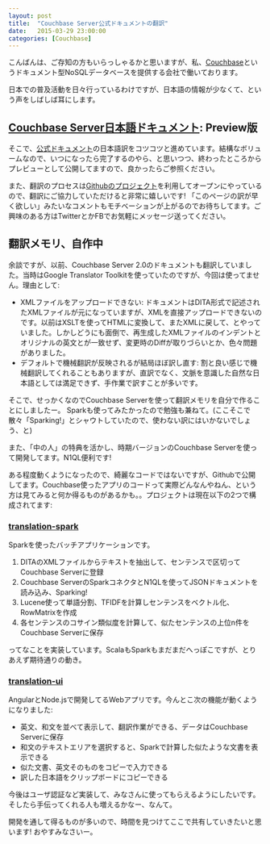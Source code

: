 ```yaml
---
layout: post
title:  "Couchbase Server公式ドキュメントの翻訳"
date:   2015-03-29 23:00:00
categories: [Couchbase]
---
```


こんばんは、ご存知の方もいらっしゃるかと思いますが、私、[Couchbase](http://couchbase.com/)というドキュメント型NoSQLデータベースを提供する会社で働いております。

日本での普及活動を日々行っているわけですが、日本語の情報が少なくて、という声をしばしば耳にします。

## [Couchbase Server日本語ドキュメント](http://labs.couchbase.com/docs-ja/preview/contents/Couchbase-intro.html): Preview版

そこで、[公式ドキュメント](http://docs.couchbase.com/admin/admin/Couchbase-intro.html)の日本語訳をコツコツと進めています。結構なボリュームなので、いつになったら完了するのやら、と思いつつ、終わったところからプレビューとして公開してますので、良かったらご参照ください。

また、翻訳のプロセスは[Githubのプロジェクト](https://github.com/couchbaselabs/docs-ja)を利用してオープンにやっているので、翻訳にご協力していただけると非常に嬉しいです! 「このページの訳が早く欲しい」みたいなコメントもモチベーションが上がるのでお待ちしてます。ご興味のある方はTwitterとかFBでお気軽にメッセージ送ってください。

## 翻訳メモリ、自作中

余談ですが、以前、Couchbase Server 2.0のドキュメントも翻訳していました。当時はGoogle Translator Toolkitを使っていたのですが、今回は使ってません。理由として:

- XMLファイルをアップロードできない: ドキュメントはDITA形式で記述されたXMLファイルが元になっていますが、XMLを直接アップロードできないのです。以前はXSLTを使ってHTMLに変換して、またXMLに戻して、とやっていました。しかしどうにも面倒で、再生成したXMLファイルのインデントとオリジナルの英文とが一致せず、変更時のDiffが取りづらいとか、色々問題がありました。
- デフォルトで機械翻訳が反映されるが結局ほぼ訳し直す: 割と良い感じで機械翻訳してくれることもありますが、直訳でなく、文脈を意識した自然な日本語としては満足できず、手作業で訳すことが多いです。

そこで、せっかくなのでCouchbase Serverを使って翻訳メモリを自分で作ることにしましたー。
Sparkも使ってみたかったので勉強も兼ねて。(ここそこで散々「Sparking!」とシャウトしていたので、使わない訳にはいかないでしょう、と)

また、「中の人」の特典を活かし、時期バージョンのCouchbase Serverを使って開発してます。N1QL便利です!

ある程度動くようになったので、綺麗なコードではないですが、Githubで公開してます。Couchbase使ったアプリのコードって実際どんなんやねん、という方は見てみると何か得るものがあるかも。。プロジェクトは現在以下の2つで構成されてます:

### [translation-spark](https://github.com/ijokarumawak/translation-spark)

Sparkを使ったバッチアプリケーションです。

1. DITAのXMLファイルからテキストを抽出して、センテンスで区切ってCouchbase Serverに登録
2. Couchbase ServerのSparkコネクタとN1QLを使ってJSONドキュメントを読み込み、Sparking!
3. Lucene使って単語分割、TFIDFを計算しセンテンスをベクトル化、RowMatrixを作成
4. 各センテンスのコサイン類似度を計算して、似たセンテンスの上位n件をCouchbase Serverに保存

ってなことを実装しています。ScalaもSparkもまだまだへっぽこですが、とりあえず期待通りの動き。

### [translation-ui](https://github.com/ijokarumawak/translation-ui)

AngularとNode.jsで開発してるWebアプリです。今んとこ次の機能が動くようになりました:

- 英文、和文を並べて表示して、翻訳作業ができる、データはCouchbase Serverに保存
- 和文のテキストエリアを選択すると、Sparkで計算した似たような文書を表示できる
- 似た文書、英文そのものをコピーで入力できる
- 訳した日本語をクリップボードにコピーできる


今後はユーザ認証など実装して、みなさんに使ってもらえるようにしたいです。そしたら手伝ってくれる人も増えるかなー、なんて。

開発を通して得るものが多いので、時間を見つけてここで共有していきたいと思います! おやすみなさいー。
